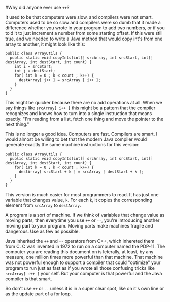 #Why did anyone ever use `++`?

It used to be that computers were slow, and compilers were not smart. Computers used to be so slow and compilers were so dumb that it made a difference whether you wrote in your program to add two numbers, or if you told it to just increment a number from some starting offset. If this were still true, and we needed to write a Java method that would copy int's from one array to another, it might look like this:

    public class ArrayUtils {
      public static void copyInts(int[] srcArray, int srcStart, int[] destArray, int destStart, int count) {
        int i = srcStart;
        int j = destStart;
        for( int k = 0 ; k < count ; k++) {
          destArray[ j++ ] = srcArray [ i++ ];
        }
      }
    }

This might be quicker because there are no add operations at all. When we say things like `srcArray[ i++ ]` this might be a pattern that the compiler recognizes and knows how to turn into a single instruction that means exactly: "I'm reading from a list, fetch one thing and move the pointer to the next thing."

This is no longer a good idea. Computers are fast. Compilers are smart. I would almost be willing to bet that the modern Java compiler would generate exactly the same machine instructions for this version:

    public class ArrayUtils {
      public static void copyInts(int[] srcArray, int srcStart, int[] destArray, int destStart, int count) {
        for( int k = 0 ; k < count ; k++) {
          destArray[ srcStart + k ] = srcArray [ destStart + k ];
        }
      }
    }

This version is much easier for most programmers to read. It has just one variable that changes value, `k`. For each `k`, it copies the corresponding element from `srcArray` to `destArray`.

A program is a sort of machine. If we think of variables that change value as moving parts, then everytime you use `++` or `--`, you're introducing another moving part to your program. Moving parts make machines fragile and dangerous. Use as few as possible.

Java inherited the `++` and `--` operators from C++, which inhereted them from C. C was invented in 1972 to run on a computer named the PDP-11. The computer you are reading this document on is leterally, at least, by any measure, one million times more powerful than that machine. That machine was not powerful enough to support a compiler that could "optimize" your program to run just as fast as if you wrote all those confusing tricks like `srcArray[ i++ ]` your self. But your computer is that powerful and the Java compiler is that smart.

So don't use `++` or `--` unless it is in a super clear spot, like on it's own line or as the update part of a for loop.
